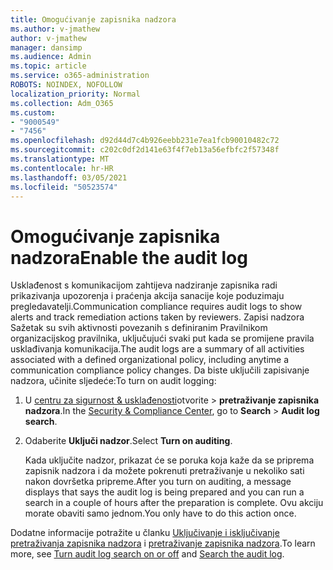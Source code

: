 ```yaml
---
title: Omogućivanje zapisnika nadzora
ms.author: v-jmathew
author: v-jmathew
manager: dansimp
ms.audience: Admin
ms.topic: article
ms.service: o365-administration
ROBOTS: NOINDEX, NOFOLLOW
localization_priority: Normal
ms.collection: Adm_O365
ms.custom:
- "9000549"
- "7456"
ms.openlocfilehash: d92d44d7c4b926eebb231e7ea1fcb90010482c72
ms.sourcegitcommit: c202c0df2d141e63f4f7eb13a56efbfc2f57348f
ms.translationtype: MT
ms.contentlocale: hr-HR
ms.lasthandoff: 03/05/2021
ms.locfileid: "50523574"
---
```

# <a name="enable-the-audit-log"></a><span data-ttu-id="c248f-102">Omogućivanje zapisnika nadzora</span><span class="sxs-lookup"><span data-stu-id="c248f-102">Enable the audit log</span></span>

<span data-ttu-id="c248f-103">Usklađenost s komunikacijom zahtijeva nadziranje zapisnika radi prikazivanja upozorenja i praćenja akcija sanacije koje poduzimaju pregledavatelji.</span><span class="sxs-lookup"><span data-stu-id="c248f-103">Communication compliance requires audit logs to show alerts and track remediation actions taken by reviewers.</span></span> <span data-ttu-id="c248f-104">Zapisi nadzora Sažetak su svih aktivnosti povezanih s definiranim Pravilnikom organizacijskog pravilnika, uključujući svaki put kada se promijene pravila usklađivanja komunikacija.</span><span class="sxs-lookup"><span data-stu-id="c248f-104">The audit logs are a summary of all activities associated with a defined organizational policy, including anytime a communication compliance policy changes.</span></span> <span data-ttu-id="c248f-105">Da biste uključili zapisivanje nadzora, učinite sljedeće:</span><span class="sxs-lookup"><span data-stu-id="c248f-105">To turn on audit logging:</span></span>

1. <span data-ttu-id="c248f-106">U [centru za sigurnost & usklađenosti](https://go.microsoft.com/fwlink/?linkid=2101341)otvorite   >  **pretraživanje zapisnika nadzora**.</span><span class="sxs-lookup"><span data-stu-id="c248f-106">In the [Security & Compliance Center](https://go.microsoft.com/fwlink/?linkid=2101341), go to **Search** > **Audit log search**.</span></span>
2. <span data-ttu-id="c248f-107">Odaberite **Uključi nadzor**.</span><span class="sxs-lookup"><span data-stu-id="c248f-107">Select **Turn on auditing**.</span></span>

    <span data-ttu-id="c248f-108">Kada uključite nadzor, prikazat će se poruka koja kaže da se priprema zapisnik nadzora i da možete pokrenuti pretraživanje u nekoliko sati nakon dovršetka pripreme.</span><span class="sxs-lookup"><span data-stu-id="c248f-108">After you turn on auditing, a message displays that says the audit log is being prepared and you can run a search in a couple of hours after the preparation is complete.</span></span> <span data-ttu-id="c248f-109">Ovu akciju morate obaviti samo jednom.</span><span class="sxs-lookup"><span data-stu-id="c248f-109">You only have to do this action once.</span></span>

<span data-ttu-id="c248f-110">Dodatne informacije potražite u članku [Uključivanje i isključivanje pretraživanja zapisnika nadzora](https://go.microsoft.com/fwlink/?linkid=2129077) i [pretraživanje zapisnika nadzora](https://go.microsoft.com/fwlink/?linkid=2123729).</span><span class="sxs-lookup"><span data-stu-id="c248f-110">To learn more, see [Turn audit log search on or off](https://go.microsoft.com/fwlink/?linkid=2129077) and [Search the audit log](https://go.microsoft.com/fwlink/?linkid=2123729).</span></span>
